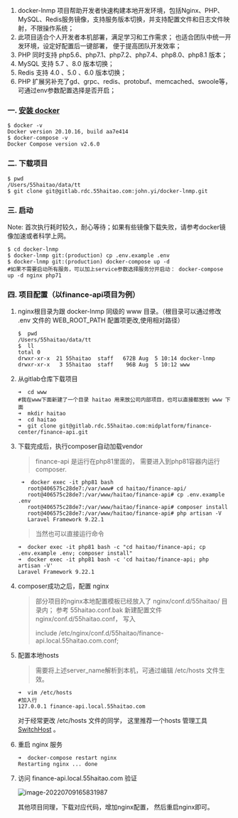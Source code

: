 

1. docker-lnmp 项目帮助开发者快速构建本地开发环境，包括Nginx、PHP、MySQL、Redis服务镜像，支持服务版本切换，并支持配置文件和日志文件映射，不限操作系统；
2. 此项目适合个人开发者本机部署，满足学习和工作需求； 也适合团队中统一开发环境，设定好配置后一键部署， 便于提高团队开发效率；
3. PHP 同时支持 php5.6、php7.1、php7.2、php7.4、php8.0、php8.1 版本；
4. MySQL 支持 5.7 、8.0 版本切换；
5. Redis 支持 4.0 、5.0 、6.0 版本切换；
6. PHP 扩展另补充了gd、grpc、redis、protobuf、memcached、swoole等，可通过env参数配置选择是否开启；

### 一. [安装 docker](https://github.com/ogenes/docker-lnmp/wiki/Docker-%E7%AE%80%E4%BB%8B%E5%8F%8A%E5%AE%89%E8%A3%85)
```shell
$ docker -v
Docker version 20.10.16, build aa7e414
$ docker-compose -v
Docker Compose version v2.6.0
```

### 二. 下载项目

```shell
$ pwd
/Users/55haitao/data/tt
$ git clone git@gitlab.rdc.55haitao.com:john.yi/docker-lnmp.git
```

### 三. 启动

Note: 首次执行耗时较久，耐心等待；如果有些镜像下载失败，请参考docker镜像加速或者科学上网。

```shell script
$ cd docker-lnmp
$ docker-lnmp git:(production) cp .env.example .env
$ docker-lnmp git:(production) docker-compose up -d
#如果不需要启动所有服务，可以加上service参数选择服务分开启动： docker-compose up -d nginx php71
```

### 四. 项目配置（以finance-api项目为例）

1. nginx根目录为跟 docker-lnmp 同级的 www 目录。（根目录可以通过修改 .env 文件的 WEB_ROOT_PATH 配置项更改,使用相对路径）

   ```shell
   $  pwd
   /Users/55haitao/data/tt
   $  ll
   total 0
   drwxr-xr-x  21 55haitao  staff   672B Aug  5 10:14 docker-lnmp
   drwxr-xr-x   3 55haitao  staff    96B Aug  5 10:12 www
   ```

2. 从gitlab仓库下载项目

   ```shell
   ➜  cd www
   #我在www下面新建了一个目录 haitao 用来放公司内部项目，也可以直接都放到 www 下面
   ➜  mkdir haitao
   ➜  cd haitao
   ➜  git clone git@gitlab.rdc.55haitao.com:midplatform/finance-center/finance-api.git
   ```

3. 下载完成后，执行composer自动加载vendor

   >finance-api 是运行在php81里面的， 需要进入到php81容器内运行composer.

   ```shell
    ➜  docker exec -it php81 bash
      root@406575c28de7:/var/www# cd haitao/finance-api/
      root@406575c28de7:/var/www/haitao/finance-api# cp .env.example .env
      root@406575c28de7:/var/www/haitao/finance-api# composer install
      root@406575c28de7:/var/www/haitao/finance-api# php artisan -V
      Laravel Framework 9.22.1
   ```

   >当然也可以直接运行命令

   ```shell
   ➜  docker exec -it php81 bash -c "cd haitao/finance-api; cp .env.example .env; composer install"
   ➜  docker exec -it php81 bash -c 'cd haitao/finance-api; php artisan -V'
   Laravel Framework 9.22.1
   ```

4. composer成功之后，配置 nginx
   >部分项目的nginx本地配置模板已经放入了 nginx/conf.d/55haitao/ 目录内；
   > 参考 55haitao.conf.bak 新建配置文件 nginx/conf.d/55haitao.conf， 写入
   >
   > include /etc/nginx/conf.d/55haitao/finance-api.local.55haitao.com.conf;


5. 配置本地hosts

   >需要将上述server_name解析到本机，可通过编辑 /etc/hosts 文件生效。

   ```shell
   ➜  vim /etc/hosts
   #加入行
   127.0.0.1 finance-api.local.55haitao.com
   ```

   对于经常更改 /etc/hosts 文件的同学， 这里推荐一个hosts 管理工具 [SwitchHost](https://github.com/oldj/SwitchHosts/releases) 。

6. 重启 nginx 服务

   ```shell
   ➜  docker-compose restart nginx
   Restarting nginx ... done
   ```

7. 访问 finance-api.local.55haitao.com 验证

   ![image-20220709165831987](https://ogenes.oss-cn-beijing.aliyuncs.com/img/2022/202207091658051.png)

   其他项目同理，下载对应代码，增加nginx配置， 然后重启nginx即可。



